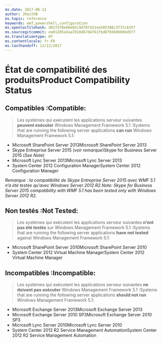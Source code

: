 ```yaml
---
ms.date: 2017-06-12
author: JKeithB
ms.topic: reference
keywords: wmf,powershell,configuration
ms.openlocfilehash: d01fd70e60e65c9d787431ee505388c3737c635f
ms.sourcegitcommit: ea01285a3aa7818d67d4761fbd8793b9b66bd5f7
ms.translationtype: HT
ms.contentlocale: fr-FR
ms.lasthandoff: 12/12/2017
---
```

# <a name="product-compatibility-status"></a><span data-ttu-id="9675b-102">État de compatibilité des produits</span><span class="sxs-lookup"><span data-stu-id="9675b-102">Product Compatibility Status</span></span>

## <a name="compatible"></a><span data-ttu-id="9675b-103">Compatibles :</span><span class="sxs-lookup"><span data-stu-id="9675b-103">Compatible:</span></span>
> <span data-ttu-id="9675b-104">Les systèmes qui exécutent les applications serveur suivantes **peuvent exécuter** Windows Management Framework 5.1 :</span><span class="sxs-lookup"><span data-stu-id="9675b-104">Systems that are running the following server applications **can run** Windows Management Framework 5.1:</span></span>

- <span data-ttu-id="9675b-105">Microsoft SharePoint Server 2013</span><span class="sxs-lookup"><span data-stu-id="9675b-105">Microsoft SharePoint Server 2013</span></span>
- <span data-ttu-id="9675b-106">Skype Entreprise Server 2015 (_voir remarque_)</span><span class="sxs-lookup"><span data-stu-id="9675b-106">Skype for Business Server 2015 (_See Note_)</span></span> 
- <span data-ttu-id="9675b-107">Microsoft Lync Server 2013</span><span class="sxs-lookup"><span data-stu-id="9675b-107">Microsoft Lync Server 2013</span></span>
- <span data-ttu-id="9675b-108">System Center 2012 Configuration Manager</span><span class="sxs-lookup"><span data-stu-id="9675b-108">System Center 2012 Configuration Manager</span></span>

<span data-ttu-id="9675b-109">_Remarque : la compatibilité de Skype Entreprise Server 2015 avec WMF 5.1 n’a été testée qu’avec Windows Server 2012 R2._</span><span class="sxs-lookup"><span data-stu-id="9675b-109">_Note: Skype for Business Server 2015 compatibility with WMF 5.1 has been tested only with Windows Server 2012 R2._</span></span> 

## <a name="not-tested"></a><span data-ttu-id="9675b-110">Non testés :</span><span class="sxs-lookup"><span data-stu-id="9675b-110">Not Tested:</span></span>
> <span data-ttu-id="9675b-111">Les systèmes qui exécutent les applications serveur suivantes **n’ont pas été testés** sur Windows Management Framework 5.1 :</span><span class="sxs-lookup"><span data-stu-id="9675b-111">Systems that are running the following server applications **have not tested** against Windows Management Framework 5.1:</span></span>

- <span data-ttu-id="9675b-112">Microsoft SharePoint Server 2010</span><span class="sxs-lookup"><span data-stu-id="9675b-112">Microsoft SharePoint Server 2010</span></span>
- <span data-ttu-id="9675b-113">System Center 2012 Virtual Machine Manager</span><span class="sxs-lookup"><span data-stu-id="9675b-113">System Center 2012 Virtual Machine Manager</span></span>

## <a name="incompatible"></a><span data-ttu-id="9675b-114">Incompatibles :</span><span class="sxs-lookup"><span data-stu-id="9675b-114">Incompatible:</span></span>
> <span data-ttu-id="9675b-115">Les systèmes qui exécutent les applications serveur suivantes **ne doivent pas exécuter** Windows Management Framework 5.1 :</span><span class="sxs-lookup"><span data-stu-id="9675b-115">Systems that are running the following server applications **should not run** Windows Management Framework 5.1:</span></span>

- <span data-ttu-id="9675b-116">Microsoft Exchange Server 2013</span><span class="sxs-lookup"><span data-stu-id="9675b-116">Microsoft Exchange Server 2013</span></span>
- <span data-ttu-id="9675b-117">Microsoft Exchange Server 2010 SP3</span><span class="sxs-lookup"><span data-stu-id="9675b-117">Microsoft Exchange Server 2010 SP3</span></span>
- <span data-ttu-id="9675b-118">Microsoft Lync Server 2010</span><span class="sxs-lookup"><span data-stu-id="9675b-118">Microsoft Lync Server 2010</span></span>
- <span data-ttu-id="9675b-119">System Center 2012 R2 Service Management Automation</span><span class="sxs-lookup"><span data-stu-id="9675b-119">System Center 2012 R2 Service Management Automation</span></span>

